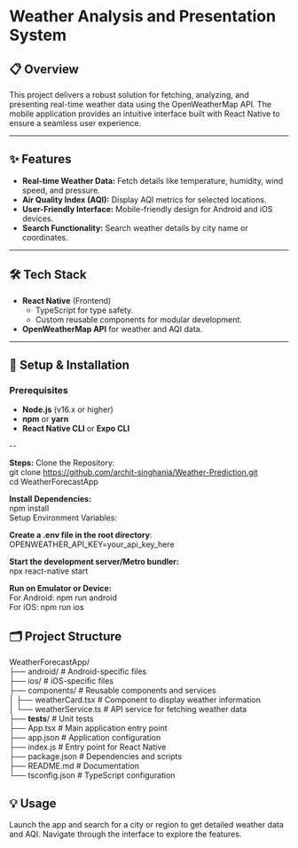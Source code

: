# Weather Analysis and Presentation System

## 📋 Overview
This project delivers a robust solution for fetching, analyzing, and presenting real-time weather data using the OpenWeatherMap API. The mobile application provides an intuitive interface built with React Native to ensure a seamless user experience.

---

## ✨ Features
- **Real-time Weather Data:** Fetch details like temperature, humidity, wind speed, and pressure.
- **Air Quality Index (AQI):** Display AQI metrics for selected locations.
- **User-Friendly Interface:** Mobile-friendly design for Android and iOS devices.
- **Search Functionality:** Search weather details by city name or coordinates.

---

## 🛠️ Tech Stack
- **React Native** (Frontend)
  - TypeScript for type safety.
  - Custom reusable components for modular development.
- **OpenWeatherMap API** for weather and AQI data.

---

## 🚀 Setup & Installation

### Prerequisites
- **Node.js** (v16.x or higher)
- **npm** or **yarn**
- **React Native CLI** or **Expo CLI**
  
-- 

**Steps:**
  Clone the Repository: <br>
  git clone https://github.com/archit-singhania/Weather-Prediction.git <br>
  cd WeatherForecastApp<br>

**Install Dependencies:**<br>
  npm install<br>
  Setup Environment Variables:<br> 

**Create a .env file in the root directory**:<br> 
  OPENWEATHER_API_KEY=your_api_key_here<br> 

**Start the development server/Metro bundler:**<br> 
  npx react-native start<br> 

**Run on Emulator or Device:**<br> 
  For Android: npm run android<br> 
  For iOS: npm run ios <br>
  
## 🗂️ Project Structure

WeatherForecastApp/<br> 
├── android/               # Android-specific files<br> 
├── ios/                   # iOS-specific files<br> 
├── components/            # Reusable components and services 
<br> │   ├── weatherCard.tsx    # Component to display weather information
<br> │   └── weatherService.ts  # API service for fetching weather data <br>
├── __tests__/             # Unit tests<br> 
├── App.tsx                # Main application entry point<br> 
├── app.json               # Application configuration<br> 
├── index.js               # Entry point for React Native<br> 
├── package.json           # Dependencies and scripts<br> 
├── README.md              # Documentation<br> 
└── tsconfig.json          # TypeScript configuration<br> 

## 💡 Usage<br> 
Launch the app and search for a city or region to get detailed weather data and AQI. Navigate through the interface to explore the features.
